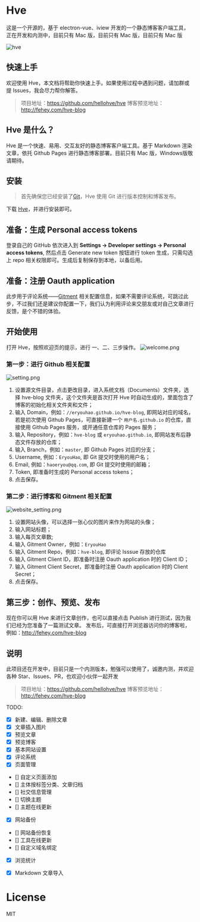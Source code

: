 # Hve
这是一个开源的，基于 electron-vue、iview 开发的一个静态博客客户端工具，正在开发和内测中，目前只有 Mac 版，目前只有 Mac 版，目前只有 Mac 版

![hve](https://sfault-image.b0.upaiyun.com/248/462/248462553-5aba16121aa6a_articlex)

## 快速上手
欢迎使用 Hve，本文档将帮助你快速上手。如果使用过程中遇到问题，请加群或提 Issues，我会尽力帮你解答。

>项目地址：https://github.com/hellohve/hve
博客预览地址：http://fehey.com/hve-blog

## Hve 是什么？
Hve 是一个快速、易用、交互友好的静态博客客户端工具。基于 Markdown 渲染文章，依托 Github Pages 进行静态博客部署。目前只有 Mac 版，Windows版敬请期待。

## 安装
> 首先确保您已经安装了[Git](https://git-scm.com/)，Hve 使用 Git 进行版本控制和博客发布。  

下载 [Hve](https://github.com/hellohve/hve/releases)，并进行安装即可。

## 准备：生成 Personal access tokens
登录自己的 GitHub 依次进入到 **Settings -> Developer settings -> Personal access tokens**, 然后点击 Generate new token 按钮进行 token 生成，只需勾选上 repo 相关权限即可。生成后复制保存到本地，以备后用。

## 准备：注册 Oauth application
此步用于评论系统——[Gitment](https://github.com/imsun/gitment) 相关配置信息，如果不需要评论系统，可跳过此步，不过我们还是建议你配置一下，我们认为利用评论来交朋友或对自己文章进行反馈，是个不错的体验。

## 开始使用
打开 Hve，按照欢迎页的提示，进行 一、二、三步操作。
![welcome.png](https://sfault-image.b0.upaiyun.com/410/135/4101356659-5aba15a13a6d6_articlex)

### 第一步：进行 Github 相关配置
![setting.png](https://sfault-image.b0.upaiyun.com/227/496/2274960464-5aba15b588de8_articlex)
1. 设置源文件目录，点击更改目录，进入系统文档（Documents）文件夹，选择 hve-blog 文件夹，这个文件夹是首次打开 Hve 时自动生成的，里面包含了博客的初始化相关文件夹和文件；
2. 输入 Domain，例如：`//eryouhao.github.io/hve-blog`, 即网站对应的域名，若是初次使用 Github Pages，可直接新建一个 `用户名.github.io` 的仓库，直接使用 Github Pages 服务，或开通任意仓库的 Pages 服务；
3. 输入 Repository，例如：`hve-blog` 或 `eryouhao.github.io`, 即网站发布后静态文件存放的仓库；
4. 输入 Branch，例如：`master`, 即 Github Pages 对应的分支；
5. Username, 例如：`EryouHao`, 即 Git 提交时使用的用户名；
6. Email, 例如：`haoeryou@qq.com`, 即 Git 提交时使用的邮箱；
7. Token, 即准备时生成的 Personal access tokens；
8. 点击保存。

### 第二步：进行博客和 Gitment 相关配置

![website_setting.png](https://sfault-image.b0.upaiyun.com/112/077/1120779575-5aba15bf984c7_articlex)
1. 设置网站头像，可以选择一张心仪的图片来作为网站的头像；
2. 输入网站标题；
3. 输入每页文章数;
4. 输入 Gitment Owner，例如：`EryouHao`
5. 输入 Gitment Repo，例如：`hve-blog`, 即评论 Isssue 存放的仓库
6. 输入 Gitment Client ID，即准备时注册 Oauth application 时的 Client ID；
7. 输入 Gitment Client Secret，即准备时注册 Oauth application 时的 Client Secret；
8. 点击保存。

## 第三步：创作、预览、发布
现在你可以用 Hve 来进行文章创作，也可以直接点击 Publish 进行测试，因为我们已经为您准备了一篇测试文章。
发布后，可直接打开浏览器访问你的博客啦，例如：http://fehey.com/hve-blog

## 说明
此项目还在开发中，目前只是一个内测版本，勉强可以使用了，诚邀内测，并欢迎各种 Star、Issues、PR，也欢迎小伙伴一起开发

>项目地址：https://github.com/hellohve/hve
博客预览地址：http://fehey.com/hve-blog

TODO:

- [x] 新建、编辑、删除文章
- [x] 文章插入图片
- [x] 预览文章
- [x] 预览博客
- [x] 基本网站设置
- [x] 评论系统
- [x] 页面管理
- [] 自定义页面添加
- [] 主体按标签分类、文章归档
- [] 社交信息管理
- [] 切换主题
- [] 主题在线更新
- [x] 网站备份
- [] 网站备份恢复
- [] 工具在线更新
- [] 自定义域名绑定
- [x] 浏览统计
- [x] Markdown 文章导入


# License

  MIT
